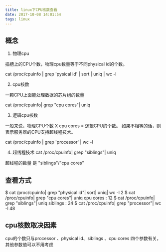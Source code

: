 ```yaml
---
title: linux下CPU核数查看
date: 2017-10-08 14:01:54
tags: linux
---
```


## 概念

1. 物理cpu

 插槽上的CPU个数，物理cpu数量等于不同physical id的个数。

 cat /proc/cpuinfo | grep 'pysical id' | sort | uniq | wc -l

2. cpu核数

一颗CPU上面能处理数据的芯片组的数量

cat /proc/cpuinfo| grep "cpu cores"| uniq

3. 逻辑cpu核数

一般来说，物理CPU个数 X cpu cores = 逻辑CPU的个数。
如果不相等的话，则表示服务器的CPU支持超线程技术。

cat /proc/cpuinfo | grep 'processor' | wc -l


4. 超线程技术
cat /proc/cpuinfo| grep "siblings"| uniq

超线程的数量 是 "siblings"/"cpu cores"

## 查看方式
$  cat /proc/cpuinfo| grep "physical id"| sort| uniq| wc -l
2
$  cat /proc/cpuinfo| grep "cpu cores"| uniq
cpu cores    : 12
$  cat /proc/cpuinfo| grep "siblings"| uniq
siblings    : 24
$ cat /proc/cpuinfo| grep "processor"| wc -l
48

## cpu核数取决因素

cpu的个数只与processor 、physical id、siblings 、cpu cores 四个参数有关，其他参数值可以不用考虑




